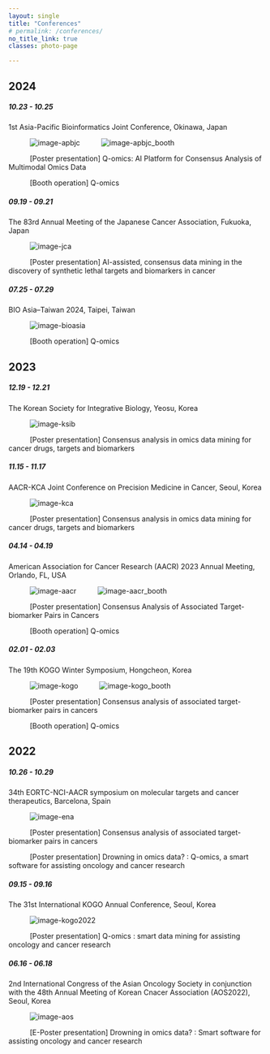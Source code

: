 ```yaml
---
layout: single
title: "Conferences"
# permalink: /conferences/
no_title_link: true
classes: photo-page

---
```


## 2024

##### 10.23 - 10.25

1st Asia-Pacific Bioinformatics Joint Conference, Okinawa, Japan

   ![image-apbjc]({{site.url}}\images\apbjc.jpg)   ![image-apbjc_booth]({{site.url}}\images\apbjc_booth.png)

   [Poster presentation] Q-omics: AI Platform for Consensus Analysis of Multimodal Omics Data

   [Booth operation] Q-omics



##### 09.19 - 09.21

The 83rd Annual Meeting of the Japanese Cancer Association, Fukuoka, Japan

   ![image-jca]({{site.url}}\images\jca.jpg)

   [Poster presentation] AI-assisted, consensus data mining in the discovery of synthetic lethal targets and biomarkers in cancer



##### 07.25 - 07.29

BIO Asia–Taiwan 2024, Taipei, Taiwan

   ![image-bioasia]({{site.url}}\images\bioasia.jpg)

   [Booth operation] Q-omics



## 2023

##### 12.19 - 12.21

The Korean Society for Integrative Biology, Yeosu, Korea

   ![image-ksib]({{site.url}}\images\ksib.jpg)

   [Poster presentation] Consensus analysis in omics data mining for cancer drugs, targets and biomarkers



##### 11.15 - 11.17

AACR-KCA Joint Conference on Precision Medicine in Cancer, Seoul, Korea

   ![image-kca]({{site.url}}\images\kca.jpg)

   [Poster presentation] Consensus analysis in omics data mining for cancer drugs, targets and biomarkers



##### 04.14 - 04.19

American Association for Cancer Research (AACR) 2023 Annual Meeting, Orlando, FL, USA

   ![image-aacr]({{site.url}}\images\aacr.jpg)   ![image-aacr_booth]({{site.url}}\images\aacr_booth.jpg)

   [Poster presentation] Consensus Analysis of Associated Target-biomarker Pairs in Cancers

   [Booth operation] Q-omics



##### 02.01 - 02.03

The 19th KOGO Winter Symposium, Hongcheon, Korea

   ![image-kogo]({{site.url}}\images\kogo.jpg)   ![image-kogo_booth]({{site.url}}\images\kogo_booth.jpg)

   [Poster presentation] Consensus analysis of associated target-biomarker pairs in cancers

   [Booth operation] Q-omics



## 2022

##### 10.26 - 10.29

34th EORTC-NCI-AACR symposium on molecular targets and cancer therapeutics, Barcelona, Spain

   ![image-ena]({{site.url}}\images\ena.jpg)

   [Poster presentation] Consensus analysis of associated target-biomarker pairs in cancers

   [Poster presentation] Drowning in omics data? : Q-omics, a smart software for assisting oncology and cancer research



##### 09.15 - 09.16

The 31st International KOGO Annual Conference, Seoul, Korea

   ![image-kogo2022]({{site.url}}\images\kogo2022.jpg)

   [Poster presentation] Q-omics : smart data mining for assisting oncology and cancer research



##### 06.16 - 06.18

2nd International Congress of the Asian Oncology Society in conjunction with the 48th Annual Meeting of Korean Cnacer Association (AOS2022), Seoul, Korea

   ![image-aos]({{site.url}}\images\aos.jpg)

   [E-Poster presentation] Drowning in omics data? : Smart software for assisting oncology and cancer research

